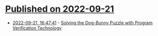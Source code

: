 # [Published on 2022-09-21](index.md)

* [2022-09-21, 16:47:41](https://lobste.rs/s/mnktid/solving_dog_bunny_puzzle_with_program) - [Solving the Dog-Bunny Puzzle with Program Verification Technology](https://www.pathsensitive.com/2022/09/solving-dog-bunny-puzzle-with-program.html)
